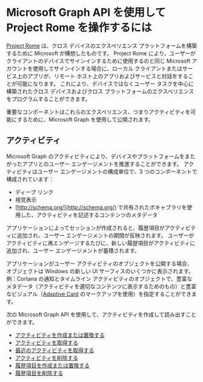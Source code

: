# <a name="use-the-microsoft-graph-api-to-work-with-project-rome"></a>Microsoft Graph API を使用して Project Rome を操作するには

[Project Rome](https://developer.microsoft.com/en-us/windows/project-rome) は、クロス デバイスのエクスペリエンス プラットフォームを構築するために Microsoft が構想したものです。 Project Rome により、ユーザーがクライアントのデバイスでサインインするために使用するのと同じ Microsoft アカウントを使用してサインインする場合に、ローカル クライアントまたはサービス上のアプリが、リモート ホスト上のアプリおよびサービスと対話をすることが可能になります。 これにより、デバイスではなくユーザー タスクを中心に構築されたクロス デバイスおよびクロス プラットフォームのエクスペリエンスをプログラムすることができます。

重要なコンポーネントはこれらのエクスペリエンス、つまりアクティビティを可能にするために、Microsoft Graph を使用して公開されます。

## <a name="activities"></a>アクティビティ

Microsoft Graph のアクティビティにより、デバイスやプラットフォームをまたがったアプリとのユーザー エンゲージメントを推進することができます。 アクティビティはユーザー エンゲージメントの構成単位で、3 つのコンポーネントで構成されています：

- ディープ リンク
- 視覚表示
- [http://schema.org/](http://schema.org/) で共有されたボキャブラリを使用した、アクティビティを記述するコンテンツのメタデータ

アプリケーションによってセッションが作成されると、履歴項目がアクティビティに追加され、ユーザー エンゲージメントの期間が反映されます。 ユーザーがアクティビティに再エンゲージするたびに、新しい履歴項目がアクティビティに追加され、ユーザー エンゲージメントが蓄積されます。

アプリケーションがユーザー アクティビティのオブジェクトを公開する場合、オブジェクトは Windows の新しい UI サーフィスのいくつかに表示されます。例：Cortana の通知とタイムライン アクティビティのオブジェクトで、豊富なメタデータ（アクティビティを適切なコンテンツに表示するためのもの）と豊富なビジュアル（[Adaptive Card](http://adaptivecards.io/) のマークアップを使用）を指定することができます。

次の Microsoft Graph API を使用して、アクティビティを作成して読み出すことができます。

- [アクティビティを作成または置換する](../api/projectrome_put_activity.md)
- [アクティビティを取得する](../api/projectrome_get_activities.md)
- [最近のアクティビティを取得する](../api/projectrome_get_recent_activities.md)
- [アクティビティを削除する](../api/projectrome_delete_activity.md)
- [履歴項目を作成または置換する](../api/projectrome_put_historyitem.md)
- [履歴項目を削除する](../api/projectrome_delete_historyitem.md)